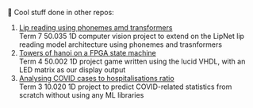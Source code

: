 👯 Cool stuff done in other repos:
1. [Lip reading using phonemes amd transformers](https://huggingface.co/SilentSpeak/torchnet/tree/phonemes)  
Term 7 50.035 1D computer vision project to extend on the LipNet lip reading model architecture using phonemes and trasnformers
2. [Towers of hanoi on a FPGA state machine](https://github.com/hithfaernith/compstruct1d)  
Term 4 50.002 1D project game written using the lucid VHDL, with an LED matrix as our display output
3. [Analysing COVID cases to hospitalisations ratio](https://github.com/treemanw1/DDW2D)  
Term 3 10.020 1D project to predict COVID-related statistics from scratch without using any ML libraries

<!--
**milselarch/milselarch** is a ✨ _special_ ✨ repository because its `README.md` (this file) appears on your GitHub profile.

Here are some ideas to get you started:

- 🔭 I’m currently working on ...
- 🌱 I’m currently learning ...
- 👯 I’m looking to collaborate on ...
- 🤔 I’m looking for help with ...
- 💬 Ask me about ...
- 📫 How to reach me: ...
- 😄 Pronouns: ...
- ⚡ Fun fact: ...
-->
